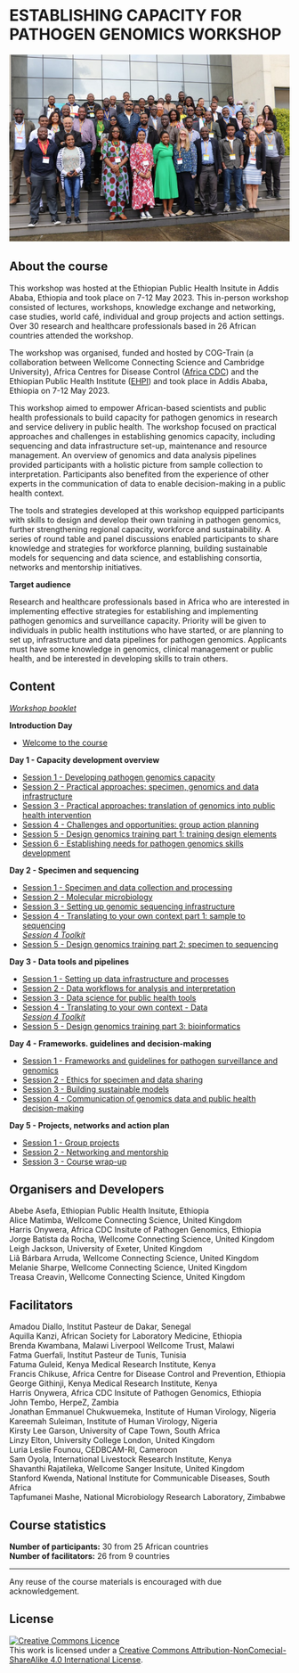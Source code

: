 # ESTABLISHING CAPACITY FOR PATHOGEN GENOMICS WORKSHOP

![Participants of the Establishing Capacity for Pathogen Genomics 2023](images/ECPG.png)

## About the course


This workshop was hosted at the Ethiopian Public Health Insitute in Addis Ababa, Ethiopia and took place on 7-12 May 2023. This in-person workshop consisted of lectures, workshops, knowledge exchange and networking, case studies, world café, individual and group projects and action settings. Over 30 research and healthcare professionals based in 26 African countries attended the workshop. 


The workshop was organised, funded and hosted by COG-Train (a collaboration between Wellcome Connecting Science and Cambridge University),  Africa Centres for Disease Control ([Africa CDC](https://africacdc.org/)) and the Ethiopian Public Health Institute ([EHPI](https://ephi.gov.et/)) and took place in Addis Ababa, Ethiopia on 7-12 May 2023.


This workshop aimed to empower African-based scientists and public health professionals to build capacity for pathogen genomics in research and service delivery in public health. The workshop focused on practical approaches and challenges in establishing genomics capacity, including sequencing and data infrastructure set-up, maintenance and resource management.  An overview of genomics and data analysis pipelines provided participants with a holistic picture from sample collection to interpretation. Participants also benefited from the experience of other experts in the communication of data to enable decision-making in a public health context.  


The tools and strategies developed at this workshop equipped participants with skills to design and develop their own training in pathogen genomics, further strengthening regional capacity, workforce and sustainability. A series of round table and panel discussions enabled participants to share knowledge and strategies for workforce planning, building sustainable models for sequencing and data science, and establishing consortia, networks and mentorship initiatives.


**Target audience**


Research and healthcare professionals based in Africa who are interested in implementing effective strategies for establishing and implementing pathogen genomics and surveillance capacity. Priority will be given to individuals in public health institutions who have started, or are planning to set up, infrastructure and data pipelines for pathogen genomics. Applicants must have some knowledge in genomics, clinical management or public health, and be interested in developing skills to train others.


## Content


_[Workshop booklet](assets/ECPG_Booklet.pdf)_


**Introduction Day**


* [Welcome to the course](assets/ECPG_IntroDay_Slides.pptx.pdf)


**Day 1 - Capacity development overview**
      
* [Session 1 - Developing pathogen genomics capacity](assets/ECPG_D1S1_slides.pptx.pdf)                 
* [Session 2 - Practical approaches: specimen, genomics and data infrastructure](assets/ECPG_D1S2_slides.pptx.pdf)     
* [Session 3 - Practical approaches: translation of genomics into public health intervention](assets/ECPG_D1S3_slides.pptx.pdf)
* [Session 4 - Challenges and opportunities: group action planning](assets/ECPG_D1S4_slides.pptx.pdf)            
* [Session 5 - Design genomics training part 1: training design elements](assets/ECPG_D1S5_slides.pptx.pdf)      
* [Session 6 - Establishing needs for pathogen genomics skills development](assets/ECPG_D1S6_slides.pptx.pdf)       


**Day 2 - Specimen and sequencing**


* [Session 1 - Specimen and data collection and processing](assets/ECPG_D2S1_slides.pptx.pdf)      
* [Session 2 - Molecular microbiology](assets/ECPG_D2S2_slides.pptx.pdf)      
* [Session 3 - Setting up genomic sequencing infrastructure](assets/ECPG_D2S3_slides.pptx.pdf)           
* [Session 4 - Translating to your own context part 1: sample to sequencing](assets/ECPG_D2S4_slides.pptx.pdf)    
      _[Session 4 Toolkit](assets/ECPG_D2_toolkit.xlsx)_        
* [Session 5 - Design genomics training part 2: specimen to sequencing](assets/ECPG_D2S5_slides.pptx.pdf)        


**Day 3 - Data tools and pipelines**


* [Session 1 - Setting up data infrastructure and processes](assets/ECPG_D3S1_slides.pptx.pdf)      
* [Session 2 - Data workflows for analysis and interpretation](assets/ECPG_D3S2_slides.pptx.pdf)      
* [Session 3 - Data science for public health tools](assets/ECPG_D3S3_slides.pptx.pdf)          
* [Session 4 - Translating to your own context - Data](assets/ECPG_D3S4_slides.pptx.pdf)   
      _[Session 4 Toolkit](assets/ECPG_D3_toolkit.xlsx)_        
* [Session 5 - Design genomics training part 3: bioinformatics](assets/ECPG_D3S5_slides.pptx.pdf)            


**Day 4 - Frameworks. guidelines and decision-making**


* [Session 1 - Frameworks and guidelines for pathogen surveillance and genomics](assets/ECPG_D4S1_slides.pptx.pdf)      
* [Session 2 - Ethics for specimen and data sharing](assets/ECPG_D4S2_slides.pptx.pdf)    
* [Session 3 - Building sustainable models](assets/ECPG_D4S3_slides.pptx.pdf)        
* [Session 4 - Communication of genomics data and public health decision-making](assets/ECPG_D4S4_slides.pptx.pdf)                     

**Day 5 - Projects, networks and action plan**


* [Session 1 - Group projects](assets/ECPG_D5S1_slides.pptx.pdf)      
* [Session 2 - Networking and mentorship](assets/ECPG_D5S2_slides.pptx.pdf)      
* [Session 3 - Course wrap-up](assets/ECPG_D5S3_slides.pptx.pdf)        

## Organisers and Developers

Abebe Asefa, Ethiopian Public Health Insitute, Ethiopia          
Alice Matimba, Wellcome Connecting Science, United Kingdom        
Harris Onywera, Africa CDC Insitute of Pathogen Genomics, Ethiopia            
Jorge Batista da Rocha, Wellcome Connecting Science, United Kingdom      
Leigh Jackson, University of Exeter, United Kingdom      
Liã Bárbara Arruda, Wellcome Connecting Science, United Kingdom      
Melanie Sharpe, Wellcome Connecting Science, United Kingdom      
Treasa Creavin, Wellcome Connecting Science, United Kingdom   

## Facilitators

Amadou Diallo, Institut Pasteur de Dakar, Senegal               
Aquilla Kanzi, African Society for Laboratory Medicine, Ethiopia                  
Brenda Kwambana, Malawi Liverpool Wellcome Trust, Malawi              
Fatma Guerfali, Institut Pasteur de Tunis, Tunisia         
Fatuma Guleid, Kenya Medical Research Institute, Kenya     
Francis Chikuse, Africa Centre for Disease Control and Prevention, Ethiopia            
George Githinji,  Kenya Medical Research Institute, Kenya            
Harris Onywera, Africa CDC Insitute of Pathogen Genomics, Ethiopia          
John Tembo, HerpeZ, Zambia               
Jonathan Emmanuel Chukwuemeka, Institute of Human Virology, Nigeria          
Kareemah Suleiman, Institute of Human Virology, Nigeria               
Kirsty Lee Garson, University of Cape Town, South Africa           
Linzy Elton, University College London, United Kingdom              
Luria Leslie Founou, CEDBCAM-RI, Cameroon         
Sam Oyola, International Livestock Research Institute, Kenya             
Shavanthi Rajatileka, Wellcome Sanger Insitute, United Kingdom            
Stanford Kwenda, National Institute for Communicable Diseases, South Africa              
Tapfumanei Mashe, National Microbiology Research Laboratory, Zimbabwe              
  
## Course statistics     
             
**Number of participants:** 30 from 25 African countries         
**Number of facilitators:** 26 from 9 countries      

******
Any reuse of the course materials is encouraged with due acknowledgement.

## License
<a rel="license" href="http://creativecommons.org/licenses/by-nc-sa/4.0/"><img alt="Creative Commons Licence" style="border-width:0" src="https://i.creativecommons.org/l/by-nc-sa/4.0/88x31.png" /></a><br />This work is licensed under a <a rel="license" href="https://creativecommons.org/licenses/by-nc-sa/4.0/deed.en">Creative Commons Attribution-NonComecial-ShareAlike 4.0 International License</a>.

<!-- ## How to cite    -->     
